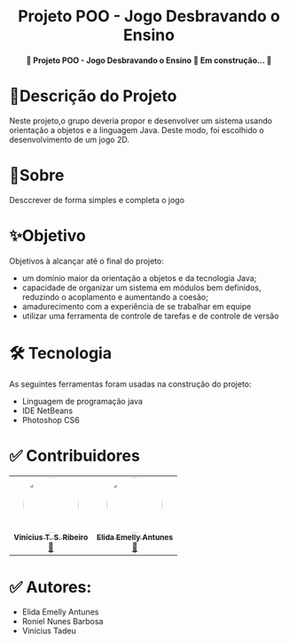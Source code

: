  <h1 align="center">
  Projeto POO - Jogo Desbravando o Ensino
</h1>


<h4 align="center">
  🚧  Projeto POO - Jogo Desbravando o Ensino 🚀 Em construção...  🚧
</h4>

<h1>
   🚀Descrição do Projeto
</h1>
<p>
  Neste projeto,o grupo deveria propor e desenvolver um sistema usando orientação a objetos e a
linguagem Java. Deste modo, foi escolhido o desenvolvimento de um jogo 2D. 
</p>
 
 <h1>
    🎯Sobre
 </h1>
 <p>
 Desccrever de forma simples e completa o jogo
 </p>
 
 <h1>
    ✨Objetivo
 </h1>
<p>
Objetivos à alcançar até o final do projeto:
</p>

<ul> 
<li>um domínio maior da orientação a objetos e da tecnologia Java;</li> 
<li>capacidade de organizar um sistema em módulos bem definidos, reduzindo o acoplamento e
aumentando a coesão;</li> 
<li>amadurecimento com a experiência de se trabalhar em equipe</li> 
<li>utilizar uma ferramenta de controle de tarefas e de controle de versão</li> 
</ul>
 
 
 
<h1>
🛠 Tecnologia
</h1>
<p>
As seguintes ferramentas foram usadas na construção do projeto:
</p>
<ul> 
<li>Linguagem de programação java</li> 
<li>IDE NetBeans</li> 
<li>Photoshop CS6</li> 
</ul>

 <h1>
✅ Contribuidores
 </h1>
 <table><tr>
 <td align="center"><a href="https://github.com/ViniSRibeiro"><img style="border-radius: 50%;" src="https://avatars.githubusercontent.com/u/37838123?v=4" width="100px;" alt=""/><br /><sub><b>Vinícius T. S. Ribeiro</b></sub></a><br /><a href="https://github.com/ViniSRibeiro" title="Grupo POO">🚀</a>
 </td>
 
  <td align="center"><a href="https://github.com/Elida-E"><img style="border-radius: 50%;" src="https://avatars.githubusercontent.com/u/72415571?v=4" width="100px;" alt=""/><br /><sub><b>Elida Emelly Antunes</b></sub></a><br /><a href="https://github.com/Elida-E" title="Grupo POO">🚀</a>
 </td>
  
 
</tr>
</table>
 
 <h1>
✅ Autores:
 </h1>
 
<ul> 
<li>Elida Emelly Antunes</li> 
<li>Roniel Nunes Barbosa</li> 
<li>Vinícius Tadeu</li> 
</ul>


<!--te-->


